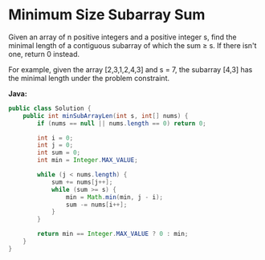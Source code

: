# Minimum Size Subarray Sum

Given an array of n positive integers and a positive integer s, find the minimal length of a contiguous subarray of which the sum ≥ s. If there isn't one, return 0 instead.

For example, given the array [2,3,1,2,4,3] and s = 7,
the subarray [4,3] has the minimal length under the problem constraint.

**Java:**
```java
public class Solution {
    public int minSubArrayLen(int s, int[] nums) {
        if (nums == null || nums.length == 0) return 0;

        int i = 0;
        int j = 0;
        int sum = 0;
        int min = Integer.MAX_VALUE;

        while (j < nums.length) {
            sum += nums[j++];
            while (sum >= s) {
                min = Math.min(min, j - i);
                sum -= nums[i++];
            }
        }

        return min == Integer.MAX_VALUE ? 0 : min;
    }
}
```
